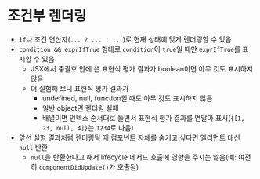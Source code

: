 # 조건부 렌더링

- `if`나 조건 연산자(`... ? ... : ...`)로 현재 상태에 맞게 렌더링할 수 있음
- `condition && exprIfTrue` 형태로 `condition`이 `true`일 때만 `exprIfTrue`를 표시할 수 있음
  - JSX에서 중괄호 안에 쓴 표현식 평가 결과가 boolean이면 아무 것도 표시하지 않음
  - 더 실험해 보니 표현식 평가 결과가
    - undefined, null, function일 때도 아무 것도 표시하지 않음
    - 일반 object면 렌더링 실패
    - 배열이면 인덱스 순서대로 돌면서 표현식 평가 결과를 연달아 표시(`{[1, 23, null, 4]}`는 `1234`로 나옴)
- 앞선 실험 결과처럼 렌더링될 때 컴포넌트 자체를 숨기고 싶다면 엘리먼트 대신 `null` 반환
  - `null`을 반환한다고 해서 lifecycle 메서드 호출에 영향을 주지는 않음(예: 여전히 `componentDidUpdate()`가 호출됨)
